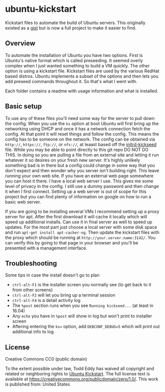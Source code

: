 # ubuntu-kickstart

Kickstart files to automate the build of Ubuntu servers. This originally existed as a [gist](https://gist.github.com/vrillusions/d292953ff9bc0e2041d9) but is now a full project to make it easier to find.

## Overview

To automate the installation of Ubuntu you have two options. First is Ubuntu's native format which is called preseeding. It seemed overly complex when I just wanted something to build a VM quickly. The other option is using a kickstart file. Kickstart files are used by the various RedHat based distros. Ubuntu implements a subset of the options and then lets you add preseed commands throughout it. So that's what I went with.

Each folder contains a readme with usage information and what is installed.

## Basic setup

To use any of these files you'll need some way for the server to pull down the config. When you use the `ks` option at boot Ubuntu will first bring up the networking using DHCP and once it has a network connection fetch the config.  At that point it will reset things and follow the config.  This means the config has to be someone on the network.  The config can be obtained via `http://`, `https://`, `ftp://`, or `nfs://`, at leaast based off the [initrd-kickseed](https://bazaar.launchpad.net/~ubuntu-installer/kickseed/master/view/head:/initrd-kickseed) file.  While you may be able to point directly to this git repo DO NOT DO THIS.  In doing so you are pulling a file from an external site and letting it run whatever it so desires on your fresh new server.  It's highly unlikely something bad is in there but a config could change in some way that you don't expect and then wonder why you server isn't building right.  This leave running your own web site.  If you have an external web page somewhere you can host it there.  I have a local web server I use.  This gives me some level of privacy in the config.  I still use a dummy password and then change it when I first connect.  Setting up a web server is out of scope for this project but you can find plenty of information on google on how to run a basic web server.

If you are going to be installing several VMs I recommend setting up a proxy server for apt.  After the first download it will cache it locally which will speed up additional installs.  Can use it in final server as well to speed up updates.  For the most part just choose a local server with some disk space and run `apt-get install apt-cacher-ng`.  Then update the kickstart files with the proxy which should be running at `http://your.server.name:3142/`. You can verify this by going to that page in your browser and you'll be presented with a management interface.

## Troubleshooting

Some tips in case the install doesn't go to plan

- `ctrl-alt-F1` is the installer screen you normally see (to get back to it from other screens)
- `ctrl-alt-F2` will let you bring up a terminal session
- `ctrl-alt-F4` is a detail activity log
- The `%post` section runs when you see `Running kickseed...` (at least in 16.04)
- Any `echo` you have in `%post` will show in log but won't print to installer screen
- Aftering entering the `ks=` option, add `DEBCONF_DEBUG=5` which will print out additional info to log

## License

Creative Commons CC0 (public domain)

To the extent possible under law, Todd Eddy has waived all copyright and related or neighboring rights to [Ubuntu Kickstart](https://github.com/vrillusions/ubuntu-kickstart). The full license text is available at <https://creativecommons.org/publicdomain/zero/1.0/>. This work is published from: United States
